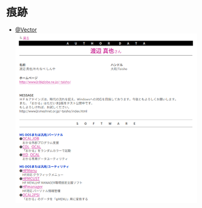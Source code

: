 # 痕跡
*   [@Vector](https://www.vector.co.jp/vpack/browse/person/an004172.html)
    ![Profile In Vector](ProfileInVector.png)